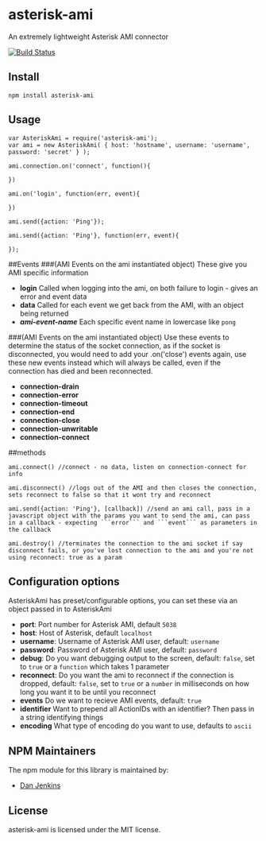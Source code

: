 # asterisk-ami

An extremely lightweight Asterisk AMI connector

[![Build Status](https://secure.travis-ci.org/holidayextras/node-asterisk-ami.png)](http://travis-ci.org/holidayextras/node-asterisk-ami)

## Install

```
npm install asterisk-ami
```

## Usage

```
var AsteriskAmi = require('asterisk-ami');
var ami = new AsteriskAmi( { host: 'hostname', username: 'username', password: 'secret' } );

ami.connection.on('connect', function(){
	
})

ami.on('login', function(err, event){
	
})

ami.send({action: 'Ping'});

ami.send({action: 'Ping'}, function(err, event){

});

```

##Events 
###(AMI Events on the ami instantiated object)
These give you AMI specific information

* **login** Called when logging into the ami, on both failure to login - gives an error and event data
* **data** Called for each event we get back from the AMI, with an object being returned
* ***ami-event-name*** Each specific event name in lowercase like ```pong```

###(AMI Events on the ami instantiated object)
Use these events to determine the status of the socket connection, as if the socket is disconnected, you would need to add your .on('close') events again, use these new events instead which will always be called, even if the connection has died and been reconnected.

* **connection-drain**
* **connection-error**
* **connection-timeout**
* **connection-end**
* **connection-close**
* **connection-unwritable**
* **connection-connect**

##methods

```
ami.connect() //connect - no data, listen on connection-connect for info

ami.disconnect() //logs out of the AMI and then closes the connection, sets reconnect to false so that it wont try and reconnect

ami.send({action: 'Ping'}, [callback]) //send an ami call, pass in a javascript object with the params you want to send the ami, can pass in a callback - expecting ```error``` and ```event``` as parameters in the callback

ami.destroy() //terminates the connection to the ami socket if say disconnect fails, or you've lost connection to the ami and you're not using reconnect: true as a param

```

## Configuration options

AsteriskAmi has preset/configurable options, you can set these via an object passed in to AsteriskAmi

* **port**: Port number for Asterisk AMI, default `5038`
* **host**: Host of Asterisk, default `localhost`
* **username**: Username of Asterisk AMI user, default: `username`
* **password**: Password of Asterisk AMI user, default: `password`
* **debug**: Do you want debugging output to the screen, default: `false`, set to `true` or a `function` which takes 1 parameter
* **reconnect**: Do you want the ami to reconnect if the connection is dropped, default: `false`, set to `true` or a `number` in milliseconds on how long you want it to be until you reconnect
* **events** Do we want to recieve AMI events, default: `true`
* **identifier** Want to prepend all ActionIDs with an identifier? Then pass in a string identifying things
* **encoding** What type of encoding do you want to use, defaults to `ascii`

## NPM Maintainers

The npm module for this library is maintained by:

* [Dan Jenkins](http://github.com/danjenkins)

## License

asterisk-ami is licensed under the MIT license.

